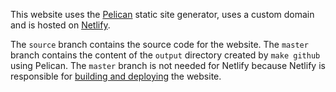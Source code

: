 This website uses the [Pelican](https://blog.getpelican.com/) static site generator, uses a custom domain and is hosted on [Netlify](https://www.netlify.com/).

The `source` branch contains the source code for the website. The `master` branch contains the content of the `output` directory created by `make github` using Pelican. The `master` branch is not needed for Netlify because Netlify is responsible for [building and deploying](https://www.netlify.com/docs/continuous-deployment/) the website.
